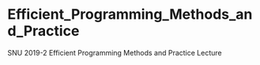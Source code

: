 # Efficient_Programming_Methods_and_Practice
SNU 2019-2 Efficient Programming Methods and Practice Lecture

